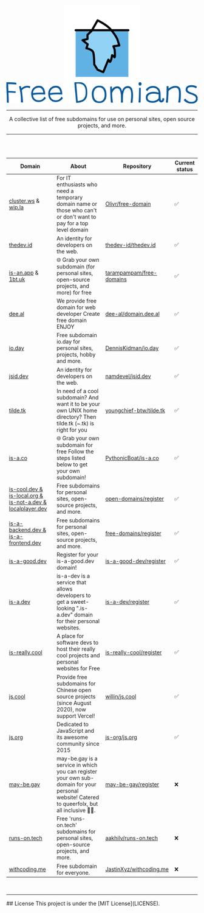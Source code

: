 <div align="center">
<img src="img/iceberg.svg"/>
<br />
<img src="img/font.svg"/>
<br />
<hr />
A collective list of free subdomains for use on personal sites, open source projects, and more.
<hr />
<br />
<br />
</div>

<!-- START LIST -->
 | Domain | About | Repository | Current status | 
 |--------|-------|------------|----------------| 
 | [cluster.ws](https://cluster.ws/) & [wip.la](https://wip.la/) | For IT enthusiasts who need a temporary domain name or those who can't or don't want to pay for a top level domain | [Olivr/free-domain](https://github.com/Olivr/free-domain) | ✅ |
 | [thedev.id](https://thedev.id/) | An identity for developers on the web. | [thedev-id/thedev.id](https://github.com/thedev-id/thedev.id) | ✅ |
 | [is-an.app](https://is-an.app/) & [1bt.uk](https://1bt.uk/) | :globe_with_meridians: Grab your own subdomain (for personal sites, open-source projects, and more) for free | [tarampampam/free-domains](https://github.com/tarampampam/free-domains) | ✅  |
 | [dee.al](https://domain.dee.al/) | We provide free domain for web developer Create free domain ENJOY | [dee-al/domain.dee.al](https://github.com/dee-al/domain.dee.al) | ✅ |
 | [io.day](https://io.day/) | Free subdomain io.day for personal sites, projects, hobby and more. | [DennisKidman/io.day](https://github.com/DennisKidman/io.day) | ✅ |
 | [jsid.dev](https://jsid.dev/) | An identity for developers on the web. | [namdevel/jsid.dev](https://github.com/namdevel/jsid.dev) | ✅ |
 | [tilde.tk](https://tilde.tk/) | In need of a cool subdomain? And want it to be your own UNIX home directory? Then tilde.tk (~.tk) is right for you | [youngchief-btw/tilde.tk](https://github.com/youngchief-btw/tilde.tk) | ✅ |
 | [is-a.co](https://is-a.co/) | :globe_with_meridians: Grab your own subdomain for free Follow the steps listed below to get your own subdomain! | [PythonicBoat/is-a.co](https://github.com/PythonicBoat/is-a.co) | ✅ |
 | [is-cool.dev & is-local.org & is-not-a.dev & localplayer.dev](https://open-domains.net/) | Free subdomains for personal sites, open-source projects, and more. | [open-domains/register](https://github.com/open-domains/register) | ✅ |
 | [is-a-backend.dev & is-a-frontend.dev](https://freesubdomains.org/) | Free subdomains for personal sites, open-source projects, and more. | [free-domains/register](https://github.com/free-domains/register) | ✅ |
 | [is-a-good.dev](https://is-a-good.dev/) | Register for your is-a-good.dev domain! | [is-a-good-dev/register](https://github.com/is-a-good-dev/register) | ✅ | 
 | [is-a.dev](https://www.is-a.dev/) | is-a-dev is a service that allows developers to get a sweet-looking ".is-a.dev" domain for their personal websites. | [is-a-dev/register](https://github.com/is-a-dev/register) | ✅ |
 | [is-really.cool](https://is-really.cool) | A place for software devs to host their really cool projects and personal websites for Free | [is-really-cool/register](https://github.com/is-really-cool/register) | ✅ |
 | [js.cool](https://js.cool/) | Provide free subdomains for Chinese open source projects (since August 2020), now support Vercel! | [willin/js.cool](https://github.com/willin/js.cool) | ✅ | 
 | [js.org](https://js.org/) | Dedicated to JavaScript and its awesome community since 2015 | [js-org/js.org](https://github.com/js-org/js.org) | ✅ |
 | [may-be.gay](https://may-be.gay/) | may-be.gay is a service in which you can register your own sub-domain for your personal website! Catered to queerfolx, but all inclusive :rainbow_flag:. | [may-be-gay/register](https://github.com/may-be-gay/register) | ❌ |
 | [runs-on.tech](runs-on.tech) | Free 'runs-on.tech' subdomains for personal sites, open-source projects, and more. | [aakhilv/runs-on.tech](https://github.com/aakhilv/runs-on.tech) | ❌ |
 | [withcoding.me](withcoding.me) | Free subdomain for everyone. | [JastinXyz/withcoding.me](https://github.com/JastinXyz/withcoding.me) | ❌ |
 <!-- END LIST -->

<br />
<hr />
## License
This project is under the [MIT License](LICENSE).